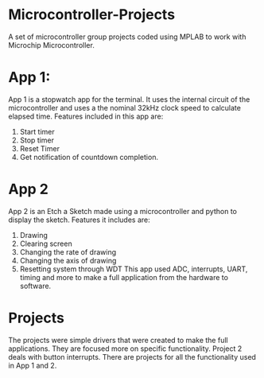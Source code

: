 # Microcontroller-Projects
A set of microcontroller group projects coded using MPLAB to work with Microchip Microcontroller.

# App 1:
App 1 is a stopwatch app for the terminal. It uses the internal circuit of the microcontroller and uses a the nominal 32kHz clock speed to calculate elapsed time.
Features included in this app are:
  1. Start timer
  2. Stop timer
  3. Reset Timer
  4. Get notification of countdown completion.
  
# App 2
App 2 is an Etch a Sketch made using a microcontroller and python to display the sketch.
Features it includes are: 
  1. Drawing
  2. Clearing screen
  3. Changing the rate of drawing
  4. Changing the axis of drawing
  5. Resetting system through WDT
This app used ADC, interrupts, UART, timing and more to make a full application from the hardware to software.

# Projects
The projects were simple drivers that were created to make the full applications. They are focused more on specific functionality. Project 2 deals with button interrupts.
There are projects for all the functionality used in App 1 and 2.
